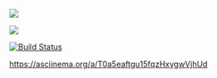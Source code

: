 <a href="https://codeclimate.com/github/daemondw/php-project-lvl1/maintainability"><img src="https://api.codeclimate.com/v1/badges/e10d51f76f68f7b899a9/maintainability" /></a>

<a href="https://codeclimate.com/github/daemondw/php-project-lvl1/test_coverage"><img src="https://api.codeclimate.com/v1/badges/e10d51f76f68f7b899a9/test_coverage" /></a>

[![Build Status](https://travis-ci.org/daemondw/php-project-lvl1.svg?branch=master)](https://travis-ci.org/daemondw/php-project-lvl1)

https://asciinema.org/a/T0a5eaftgu15fqzHxygwVjhUd